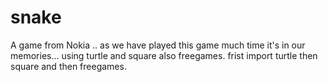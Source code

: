 # snake
A game from Nokia .. as we have played this game much time it's in our memories... using turtle and square also freegames.
frist import turtle then square and then freegames.

